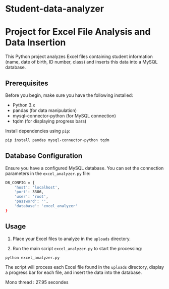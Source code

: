 # Student-data-analyzer
# Project for Excel File Analysis and Data Insertion

This Python project analyzes Excel files containing student information (name, date of birth, ID number, class) and inserts this data into a MySQL database.

## Prerequisites

Before you begin, make sure you have the following installed:

- Python 3.x
- pandas (for data manipulation)
- mysql-connector-python (for MySQL connection)
- tqdm (for displaying progress bars)

Install dependencies using `pip`:

```bash
pip install pandas mysql-connector-python tqdm
````

## Database Configuration

Ensure you have a configured MySQL database. You can set the connection parameters in the ``excel_analyzer.py`` file:

```bash	
DB_CONFIG = {
    'host': 'localhost',
    'port': 3306,
    'user': 'root',
    'password': '',
    'database': 'excel_analyzer'
}
```

## Usage

1. Place your Excel files to analyze in the `uploads` directory.

2. Run the main script ``excel_analyzer.py`` to start the processing:

```bash
python excel_analyzer.py
```

The script will process each Excel file found in the ``uploads`` directory, display a progress bar for each file, and insert the data into the database.

Mono thread : 27.95 secondes
